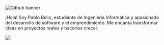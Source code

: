 ![Github banner](https://github.com/paablobello/paablobello/assets/70178915/8e08e135-aa21-4e9c-85aa-6a9da145b4a2)


¡Hola! Soy Pablo Bello, estudiante de Ingeniería Informática y apasionado del desarrollo de software y el emprendimiento. Me encanta transformar ideas en proyectos reales y hacerlos crecer.


[![](https://visitcount.itsvg.in/api?id=paablobello&label=Profile%20Views&color=12&icon=5&pretty=false)](https://visitcount.itsvg.in)

